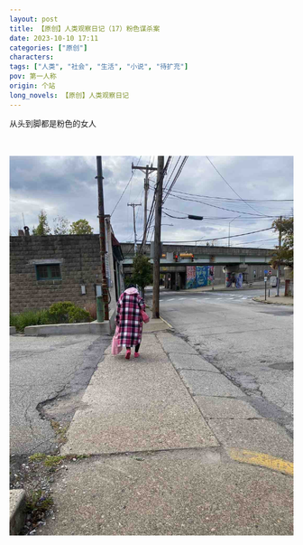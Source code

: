 ```yaml
---
layout: post
title: 【原创】人类观察日记（17）粉色谋杀案
date: 2023-10-10 17:11
categories: ["原创"]
characters: 
tags: ["人类", "社会", "生活", "小说", "待扩充"]
pov: 第一人称
origin: 个站
long_novels: 【原创】人类观察日记
---
```


从头到脚都是粉色的女人

<br><br>
![](/assets/images/Alien_Journal/2023-10-10-Pink.jpg)
<br>
